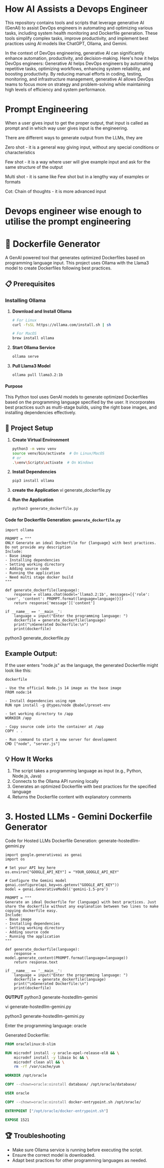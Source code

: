 # How AI Assists a Devops Engineer

This repository contains tools and scripts that leverage generative AI (GenAI) to assist DevOps engineers in automating and optimizing various tasks, including system health monitoring and Dockerfile generation. These tools simplify complex tasks, improve productivity, and implement best practices using AI models like ChatGPT, Ollama, and Gemini.

In the context of DevOps engineering, generative AI can significantly enhance automation, productivity, and decision-making. Here's how it helps DevOps engineers:
Generative AI helps DevOps engineers by automating repetitive tasks, optimizing workflows, enhancing system reliability, and boosting productivity. By reducing manual efforts in coding, testing, monitoring, and infrastructure management, generative AI allows DevOps teams to focus more on strategy and problem-solving while maintaining high levels of efficiency and system performance.

# Prompt Engineering

When a user gives input to get the proper output, that input is called as prompt and in which way user gives input is the engineering.

There are different ways to generate output from the LLMs, they are

Zero shot - it is a general way giving input, without any special conditions or characteristics

Few shot - it is a way where user will give example input and ask for the same structure of the output

Multi shot - it is same like Few shot but in a lengthy way of examples or formats

Cot: Chain of thoughts - it is more advanced input


# Devops engineer wise enough to utilise the prompt engineering

# 🐳 Dockerfile Generator

A GenAI powered tool that generates optimized Dockerfiles based on programming language input. This project uses Ollama with the Llama3 model to create Dockerfiles following best practices.

## 📋 Prerequisites

### Installing Ollama

1. **Download and Install Ollama**
   ```bash
   # For Linux
   curl -fsSL https://ollama.com/install.sh | sh

   # For MacOS
   brew install ollama
   ```

2. **Start Ollama Service**
   ```bash
   ollama serve
   ```

3. **Pull Llama3 Model**
   ```bash
   ollama pull llama3.2:1b
   ```
   
#### Purpose
This Python tool uses GenAI models to generate optimized Dockerfiles based on the programming language specified by the user. It incorporates best practices such as multi-stage builds, using the right base images, and installing dependencies effectively.

## 🚀 Project Setup

1. **Create Virtual Environment**
   ```bash
   python3 -m venv venv
   source venv/bin/activate  # On Linux/MacOS
   # or
   .\venv\Scripts\activate  # On Windows
   ```

2. **Install Dependencies**
   ```bash
   pip3 install ollama
   ```
3. **create the Application**
   vi generate_dockerfile.py
   
5. **Run the Application**
   ```bash
   python3 generate_dockerfile.py
   ```
#### Code for Dockerfile Generation: `generate_dockerfile.py`
```
import ollama

PROMPT = """
ONLY Generate an ideal Dockerfile for {language} with best practices. Do not provide any description
Include:
- Base image
- Installing dependencies
- Setting working directory
- Adding source code
- Running the application
- Need multi stage docker build
"""

def generate_dockerfile(language):
    response = ollama.chat(model='llama3.2:1b', messages=[{'role': 'user', 'content': PROMPT.format(language=language)}])
    return response['message']['content']

if __name__ == '__main__':
    language = input("Enter the programming language: ")
    dockerfile = generate_dockerfile(language)
    print("\nGenerated Dockerfile:\n")
    print(dockerfile)
```
python3 generate_dockerfile.py

## Example Output:
If the user enters "node.js" as the language, the generated Dockerfile might look like this:
```
dockerfile

- Use the official Node.js 14 image as the base image
FROM node:14

- Install dependencies using npm
RUN npm install -g @types/node @babel/preset-env

- Set working directory to /app
WORKDIR /app

- Copy source code into the container at /app
COPY . .

- Run command to start a new server for development
CMD ["node", "server.js"]
```
## 💡 How It Works

1. The script takes a programming language as input (e.g., Python, Node.js, Java)
2. Connects to the Ollama API running locally
3. Generates an optimized Dockerfile with best practices for the specified language
4. Returns the Dockerfile content with explanatory comments

# 3. Hosted LLMs - Gemini Dockerfile Generator
Code for Hosted LLMs Dockerfile Generation: generate-hostedllm-gemini.py
```
import google.generativeai as genai
import os

# Set your API key here
os.environ["GOOGLE_API_KEY"] = "YOUR_GOOGLE_API_KEY"

# Configure the Gemini model
genai.configure(api_key=os.getenv("GOOGLE_API_KEY"))
model = genai.GenerativeModel('gemini-1.5-pro')

PROMPT = """
Generate an ideal Dockerfile for {language} with best practices. Just share the dockerfile without any explanation between two lines to make copying dockerfile easy.
Include:
- Base image
- Installing dependencies
- Setting working directory
- Adding source code
- Running the application
"""

def generate_dockerfile(language):
    response = model.generate_content(PROMPT.format(language=language))
    return response.text

if __name__ == '__main__':
    language = input("Enter the programming language: ")
    dockerfile = generate_dockerfile(language)
    print("\nGenerated Dockerfile:\n")
    print(dockerfile)
```
**OUTPUT**
python3 generate-hostedllm-gemini

vi generate-hostedllm-gemini.py

python3 generate-hostedllm-gemini.py

Enter the programming language: oracle

Generated Dockerfile:

```dockerfile
FROM oraclelinux:8-slim

RUN microdnf install -y oracle-epel-release-el8 && \
    microdnf install -y libaio bc && \
    microdnf clean all && \
    rm -rf /var/cache/yum

WORKDIR /opt/oracle

COPY --chown=oracle:oinstall database/ /opt/oracle/database/

USER oracle

COPY --chown=oracle:oinstall docker-entrypoint.sh /opt/oracle/

ENTRYPOINT ["/opt/oracle/docker-entrypoint.sh"]

EXPOSE 1521
```

## 🏆 Troubleshooting
- Make sure Ollama service is running before executing the script.
- Ensure the correct model is downloaded.
- Adapt best practices for other programming languages as needed.


